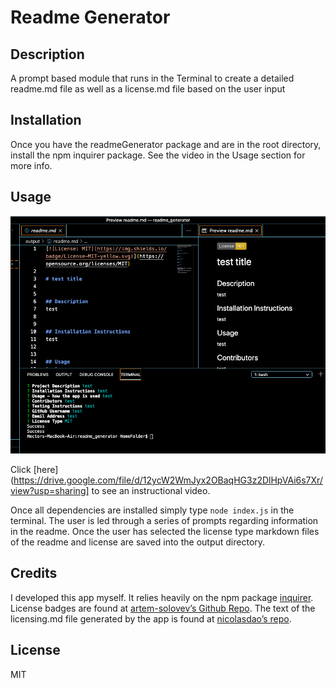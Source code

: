 # Readme Generator

## Description 
A prompt based module that runs in the Terminal to create a detailed readme.md file as well as a license.md file based on the user input

## Installation
Once you have the readmeGenerator package and are in the root directory, install the npm inquirer package.
See the video in the Usage section for more info.

## Usage 
![App Image of Terminal Prompt in VS Code t](./assets/images/screenshot.png)

Click [here](https://drive.google.com/file/d/12ycW2WmJyx2OBaqHG3z2DlHpVAi6s7Xr/view?usp=sharing] to see an instructional video.

Once all dependencies are installed simply type `node index.js` in the terminal.
The user is led through a series of prompts regarding information in the readme.
Once the user has selected the license type markdown files of the readme and license are saved into the output directory.

## Credits
I developed this app myself.
It relies heavily on the npm package [inquirer](assets/images/screenshot.png).
License badges are found at [artem-solovev’s Github Repo](https://gist.github.com/artem-solovev/e1602722f84835f35daef4dfb3df5500).
The text of the licensing.md file generated by the app is found at [nicolasdao’s repo](https://gist.github.com/nicolasdao/a7adda51f2f185e8d2700e1573d8a633#licenses).


## License
MIT
